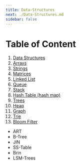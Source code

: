 ```yaml
---
title: Data-Structures
next: ./Data-Structures.md
sidebar: false
---
```


# Table of Content

1. [Data Structures](./Data-Structures.md)
2. [Arrays](./Arrays.md)
3. [Strings](./Strings.md)
4. [Matrices](./Matrices.md)
5. [Linked List](./Linked_List.md)
6. [Queue](./Queue.md)
7. [Stack](./Stack.md)
8. [Hash Table (hash map)](./Hash_Table.md)
9. [Trees](./Trees.md)
10. [Heap](./Heap.md)
11. [Graph](./Graph.md)
12. [Trie](./Trie.md)
13. [Bloom Filter](./Bloom_Filter.md)

- ART
- B-Tree
- JIN
- SS-Table
- Brin
- LSM-Trees
